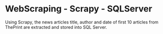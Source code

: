# WebScraping - Scrapy - SQLServer

Using Scrapy, the news articles title, author and date of first 10 articles from ThePrint are extracted and stored into SQL Server.
